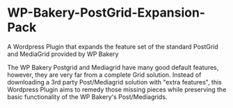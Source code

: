 # WP-Bakery-PostGrid-Expansion-Pack
A Wordpress Plugin that expands the feature set of the standard PostGrid and MediaGrid provided by WP Bakery

The WP Bakery Postgrid and Mediagrid have many good default features, however, they are very far from a complete Grid solution. Instead of downloading a 3rd party Post/Mediagrid solution with "extra features", this Wordpress Plugin aims to remedy those missing pieces while preserving the basic functionality of the WP Bakery's Post/Mediagrids.
